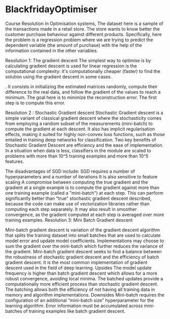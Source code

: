 # BlackfridayOptimiser


Course Resolution
In Optimisation systems, The dataset here is a sample of the transactions made in a retail store. The store wants to know better the customer purchase behaviour against different products. Specifically, here the problem is a regression problem where we are trying to predict the dependent variable (the amount of purchase) with the help of the information contained in the other variables.
 
Resolution 1: The gradient descent
The simplest way to optimise is by calculating gradient descent is used for linear regression is the computational complexity: it's computationally cheaper (faster) to find the solution using the gradient descent in some cases.
 
. It consists in initializing the estimated matrices randomly, compute their difference to the real data, and follow the gradient of the values to reach a minimum.
The goal here is to minimize the reconstruction error. The first step is to compute this error.

Resolution 2 : Stochastic Gradient descent
Stochastic Gradient descent is a simple variant of classical gradient descent where the stochasticity comes from employing a random subset of the measurements (mini-batch) to compute the gradient at each descent. It also has implicit regularisation effects, making it suited for highly non-convex loss functions, such as those entailed in training deep networks for classification. 
Two key benefits of Stochastic Gradient Descent are efficiency and the ease of implementation. In a situation when data is less, classifiers in the module are scaled to problems with more than 10^5 training examples and more than 10^5 features.

The disadvantages of SGD include:
SGD requires a number of hyperparameters and a number of iterations
It is also sensitive to feature scaling
A compromise between computing the true gradient and the gradient at a single example is to compute the gradient against more than one training example (called a "mini-batch") at each step. This can perform significantly better than "true" stochastic gradient descent described, because the code can make use of vectorization libraries rather than computing each step separately. It may also result in smoother convergence, as the gradient computed at each step is averaged over more training examples.
Resolution 3: Mini Batch Gradient descent
 
Mini-batch gradient descent is variation of the gradient descent algorithm that splits the training dataset into small batches that are used to calculate model error and update model coefficients. Implementations may choose to sum the gradient over the mini-batch which further reduces the variance of the gradient.
Mini-batch gradient descent seeks to find a balance between the robustness of stochastic gradient descent and the efficiency of batch gradient descent. It is the most common implementation of gradient descent used in the field of deep learning.
Upsides
The model update frequency is higher than batch gradient descent which allows for a more robust convergence, avoiding local minima.
The batched updates provide a computationally more efficient process than stochastic gradient descent.
The batching allows both the efficiency of not having all training data in memory and algorithm implementations.
Downsides
Mini-batch requires the configuration of an additional “mini-batch size” hyperparameter for the learning algorithm.
Error information must be accumulated across mini-batches of training examples like batch gradient descent.




